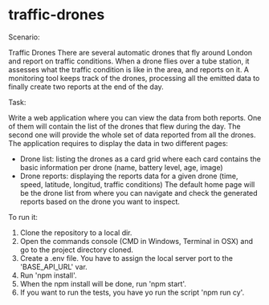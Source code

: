 # traffic-drones

Scenario:

Traffic Drones
There are several automatic drones that fly around London and report on traffic conditions. When a drone flies over a tube station, it assesses what the traffic condition is like in the area, and reports on it. A monitoring tool keeps track of the drones, processing all the emitted data to finally create two reports at the end of the day.

Task:

Write a web application where you can view the data from both reports. One of them will contain the list of the drones that flew during the day. The second one will provide the whole set of data reported from all the drones.
The application requires to display the data in two different pages:
- Drone list: listing the drones as a card grid where each card contains the basic information
per drone (name, battery level, age, image)
- Drone reports: displaying the reports data for a given drone (time, speed, latitude, longitud,
traffic conditions)
The default home page will be the drone list from where you can navigate and check the
generated reports based on the drone you want to inspect.

To run it:

1. Clone the repository to a local dir.
2. Open the commands console (CMD in Windows, Terminal in OSX) and go to the project directory cloned.
3. Create a .env file. You have to assign the local server port to the 'BASE_API_URL' var.
4. Run 'npm install'.
5. When the npm install will be done, run 'npm start'.
6. If you want to run the tests, you have yo run the script 'npm run cy'.
